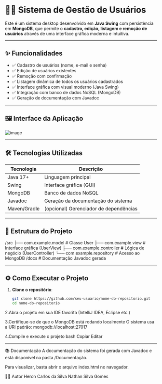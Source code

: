 # 🧑‍💼 Sistema de Gestão de Usuários

Este é um sistema desktop desenvolvido em **Java Swing** com persistência em **MongoDB**, que permite o **cadastro, edição, listagem e remoção de usuários** através de uma interface gráfica moderna e intuitiva.

---

## ✨ Funcionalidades

- ✅ Cadastro de usuários (nome, e-mail e senha)
- ✅ Edição de usuários existentes
- ✅ Remoção com confirmação
- ✅ Listagem dinâmica de todos os usuários cadastrados
- ✅ Interface gráfica com visual moderno (Java Swing)
- ✅ Integração com banco de dados NoSQL (MongoDB)
- ✅ Geração de documentação com Javadoc

---

## 🖼️ Interface da Aplicação

![image](https://github.com/user-attachments/assets/392665e6-6806-4e63-a463-b249ea3c7c4a)



---

## 🛠️ Tecnologias Utilizadas

| Tecnologia    | Descrição                           |
|---------------|-------------------------------------|
| Java 17+      | Linguagem principal                 |
| Swing         | Interface gráfica (GUI)             |
| MongoDB       | Banco de dados NoSQL                |
| Javadoc       | Geração da documentação do sistema  |
| Maven/Gradle  | (opcional) Gerenciador de dependências |

---

## 📁 Estrutura do Projeto

/src
├── com.example.model # Classe User
├── com.example.view # Interface gráfica (UserView)
├── com.example.controller # Lógica de negócio (UserController)
└── com.example.repository # Acesso ao MongoDB
/docs # Documentação Javadoc gerada


---

## ⚙️ Como Executar o Projeto

1. **Clone o repositório**:
   ```bash
   git clone https://github.com/seu-usuario/nome-do-repositorio.git
   cd nome-do-repositorio

2.Abra o projeto em sua IDE favorita (IntelliJ IDEA, Eclipse etc.)

3.Certifique-se de que o MongoDB está rodando localmente
O sistema usa a URI padrão: mongodb://localhost:27017

4.Compile e execute o projeto
bash
Copiar
Editar

---
📚 Documentação
A documentação do sistema foi gerada com Javadoc e está disponível na pasta /Documentação.

Para visualizar, basta abrir o arquivo index.html no navegador.


👨‍💻 Autor
Heron Carlos da Silva
Nathan Silva Gomes


